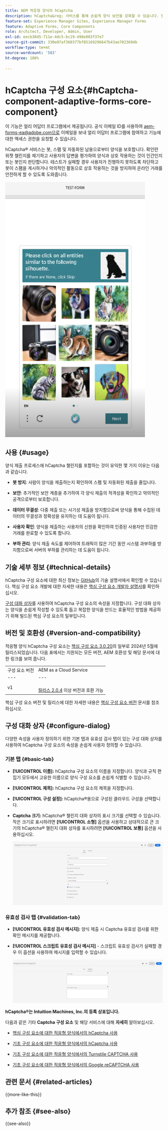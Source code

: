```yaml
---
title: AEM 적응형 양식의 hCaptcha
description: hCaptcha&reg; 서비스를 통해 손쉽게 양식 보안을 강화할 수 있습니다. 단계별 안내서가 포함되어 있습니다.
feature-set: Experience Manager Sites, Experience Manager Forms
feature: Adaptive Forms, Core Components
role: Architect, Developer, Admin, User
exl-id: eecb38d5-711e-4dc5-bc19-498e003f37e7
source-git-commit: 330e07af360377bf85169296647b43ae7023694b
workflow-type: tm+mt
source-wordcount: '583'
ht-degree: 100%

---
```


# hCaptcha 구성 요소{#hCaptcha-component-adaptive-forms-core-component}

<span class="preview"> 이 기능은 얼리 어답터 프로그램에서 제공됩니다. 공식 이메일 ID를 사용하여 aem-forms-ea@adobe.com으로 이메일을 보내 얼리 어답터 프로그램에 참여하고 기능에 대한 액세스 권한을 요청할 수 있습니다. </span>

hCaptcha® 서비스는 봇, 스팸 및 자동화된 남용으로부터 양식을 보호합니다. 확인란 위젯 챌린지를 제기하고 사용자의 답변을 평가하여 양식과 상호 작용하는 것이 인간인지 또는 봇인지 판단합니다. 테스트가 실패할 경우 사용자가 진행하지 못하도록 차단하고 봇이 스팸을 게시하거나 악의적인 활동으로 상호 작용하는 것을 방지하여 온라인 거래를 안전하게 할 수 있도록 도와줍니다.

![hCaptcha®](/help/adaptive-forms/assets/hCaptcha-challenge.png)

## 사용 {#usage}

양식 제출 프로세스에 hCaptcha 챌린지를 포함하는 것이 유익한 몇 가지 이유는 다음과 같습니다.

- **봇 방지**: 사람이 양식을 제출하는지 확인하여 스팸 및 자동화된 제출을 줄입니다.

- **보안**: 추가적인 보안 계층을 추가하여 각 양식 제출의 적격성을 확인하고 악의적인 공격으로부터 보호합니다.

- **데이터 무결성**: 다중 제출 또는 사기성 제출을 방지함으로써 양식을 통해 수집된 데이터의 무결성과 정확성을 유지하는 데 도움이 됩니다.

- **사용자 확인**: 양식을 제출하는 사용자의 신원을 확인하여 인증된 사용자만 민감한 거래를 완료할 수 있도록 합니다.

- **부하 관리**: 양식 제출 속도를 제어하여 트래픽이 많은 기간 동안 시스템 과부하를 방지함으로써 서버의 부하를 관리하는 데 도움이 됩니다.

## 기술 세부 정보 {#technical-details}

hCaptcha 구성 요소에 대한 최신 정보는 [GitHub](https://github.com/adobe/aem-core-forms-components/blob/master/ui.af.apps/src/main/content/jcr_root/apps/core/fd/components/form/hCaptcha/v1/hCaptcha/README.md)의 기술 설명서에서 확인할 수 있습니다. 핵심 구성 요소 개발에 대한 자세한 내용은 [핵심 구성 요소 개발자 설명서](/help/developing/overview.md)를 확인하십시오.

[구성 대화 상자](#configure-dialog)를 사용하여 hCaptcha 구성 요소의 속성을 지정합니다. 구성 대화 상자는 양식을 손쉽게 작성할 수 있도록 돕고 복잡한 양식을 만드는 효율적인 방법을 제공하기 위해 빌드된 핵심 구성 요소의 일부입니다.

## 버전 및 호환성 {#version-and-compatibility}


적응형 양식 hCaptcha 구성 요소는 [핵심 구성 요소 3.0.20](https://github.com/adobe/aem-core-forms-components/commit/a4cb97131ffad47137a8f5f173401128a1cf3491)의 일부로 2024년 5월에 릴리스되었습니다. 다음 표에서는 지원되는 모든 버전, AEM 호환성 및 해당 문서에 대한 링크를 보여 줍니다.

|  |  |
|---|---|
| 구성 요소 버전 | AEM as a Cloud Service |
| --- | --- |
| v1 | <br>[릴리스 2.0.4](/help/adaptive-forms/version.md) 이상 버전과 호환 가능 | 호환 가능 | 호환 가능 |

핵심 구성 요소 버전 및 릴리스에 대한 자세한 내용은 [핵심 구성 요소 버전](/help/adaptive-forms/version.md) 문서를 참조하십시오.

## 구성 대화 상자 {#configure-dialog}

다양한 속성을 사용자 정의하기 위한 기본 탭과 유효성 검사 탭이 있는 구성 대화 상자를 사용하여 hCaptcha 구성 요소의 속성을 손쉽게 사용자 정의할 수 있습니다.

### 기본 탭 {#basic-tab}

- **[!UICONTROL 이름]:** hCaptcha 구성 요소의 이름을 지정합니다. 양식과 규칙 편집기 모두에서 고유한 이름으로 양식 구성 요소를 손쉽게 식별할 수 있습니다.
- **[!UICONTROL 제목]:** hCaptcha 구성 요소의 제목을 지정합니다.
- **[!UICONTROL 구성 설정]:** hCaptcha®용으로 구성된 클라우드 구성을 선택합니다.
- **Captcha 크기:** hCaptcha® 챌린지 대화 상자의 표시 크기를 선택할 수 있습니다. 작은 크기로 표시하려면 **[!UICONTROL 소형]** 옵션을 사용하고 상대적으로 큰 크기의 hCaptcha® 챌린지 대화 상자를 표시하려면 **[!UICONTROL 보통]** 옵션을 사용하십시오.<!-- or **[!UICONTROL Invisible]** to validate hCaptcha&reg; without explicitly rendering the checkbox widget on the user interface. -->

  ![hCaptcha 기본 탭](/help/adaptive-forms/assets/hcaptcha-basic.png)

### 유효성 검사 탭 {#validation-tab}

- **[!UICONTROL 유효성 검사 메시지]:** 양식 제출 시 Captcha 유효성 검사를 위한 확인 메시지를 제공합니다.
- **[!UICONTROL 스크립트 유효성 검사 메시지]** - 스크립트 유효성 검사가 실패할 경우 이 옵션을 사용하여 메시지를 입력할 수 있습니다.

  ![hCaptcha 유효성 검사 탭](/help/adaptive-forms/assets/hcaptcha-validation-tab.png)

**hCaptcha®는 Intuition Machines, Inc.의 등록 상표입니다.**

다음과 같은 기타 **Captcha 구성 요소** 및 해당 서비스에 대해 **자세히** 알아보십시오.

- [핵심 구성 요소에 대한 적응형 양식에서의 hCaptcha 사용](https://experienceleague.adobe.com/ko/docs/experience-manager-cloud-service/content/forms/adaptive-forms-authoring/authoring-adaptive-forms-core-components/create-an-adaptive-form-on-forms-cs/integrate-adaptive-forms-hcaptcha-core-components)

- [기초 구성 요소에 대한 적응형 양식에서의 hCaptcha 사용](https://experienceleague.adobe.com/ko/docs/experience-manager-cloud-service/content/forms/adaptive-forms-authoring/authoring-adaptive-forms-foundation-components/add-components-to-an-adaptive-form/integrate-adaptive-forms-hcaptcha)

- [기초 구성 요소에 대한 적응형 양식에서의 Turnstile CAPTCHA 사용](https://experienceleague.adobe.com/ko/docs/experience-manager-cloud-service/content/forms/adaptive-forms-authoring/authoring-adaptive-forms-foundation-components/add-components-to-an-adaptive-form/integrate-adaptive-forms-turnstile)

- [기초 구성 요소에 대한 적응형 양식에서의 Google reCAPTCHA 사용](https://experienceleague.adobe.com/ko/docs/experience-manager-cloud-service/content/forms/adaptive-forms-authoring/authoring-adaptive-forms-core-components/create-an-adaptive-form-on-forms-cs/captcha-adaptive-forms-core-components)

## 관련 문서 {#related-articles}

{{more-like-this}}

## 추가 참조 {#see-also}

{{see-also}}
